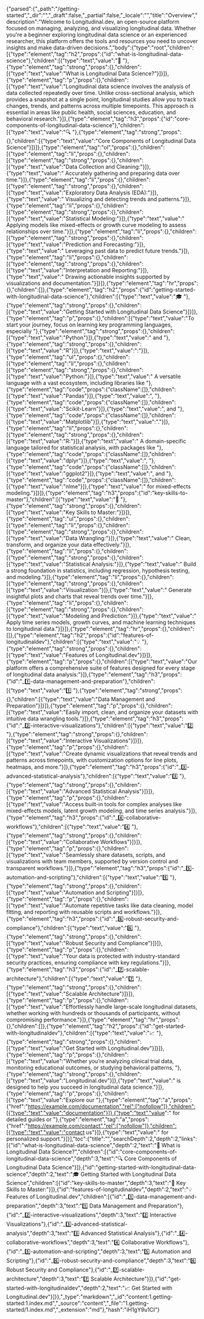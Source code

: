 {"parsed":{"_path":"/getting-started","_dir":"","_draft":false,"_partial":false,"_locale":"","title":"Overview","description":"Welcome to Longitudinal.dev, an open-source platform focused on managing, analyzing, and visualizing longitudinal data. Whether you're a beginner exploring longitudinal data science or an experienced researcher, this platform offers the tools and resources you need to uncover insights and make data-driven decisions.","body":{"type":"root","children":[{"type":"element","tag":"h2","props":{"id":"what-is-longitudinal-data-science"},"children":[{"type":"text","value":"🚀 "},{"type":"element","tag":"strong","props":{},"children":[{"type":"text","value":"What is Longitudinal Data Science?"}]}]},{"type":"element","tag":"p","props":{},"children":[{"type":"text","value":"Longitudinal data science involves the analysis of data collected repeatedly over time. Unlike cross-sectional analysis, which provides a snapshot at a single point, longitudinal studies allow you to track changes, trends, and patterns across multiple timepoints. This approach is essential in areas like public health, social sciences, education, and behavioral research."}]},{"type":"element","tag":"h3","props":{"id":"core-components-of-longitudinal-data-science"},"children":[{"type":"text","value":"🔍 "},{"type":"element","tag":"strong","props":{},"children":[{"type":"text","value":"Core Components of Longitudinal Data Science"}]}]},{"type":"element","tag":"ol","props":{},"children":[{"type":"element","tag":"li","props":{},"children":[{"type":"element","tag":"strong","props":{},"children":[{"type":"text","value":"Data Collection and Cleaning:"}]},{"type":"text","value":" Accurately gathering and preparing data over time."}]},{"type":"element","tag":"li","props":{},"children":[{"type":"element","tag":"strong","props":{},"children":[{"type":"text","value":"Exploratory Data Analysis (EDA):"}]},{"type":"text","value":" Visualizing and detecting trends and patterns."}]},{"type":"element","tag":"li","props":{},"children":[{"type":"element","tag":"strong","props":{},"children":[{"type":"text","value":"Statistical Modeling:"}]},{"type":"text","value":" Applying models like mixed-effects or growth curve modeling to assess relationships over time."}]},{"type":"element","tag":"li","props":{},"children":[{"type":"element","tag":"strong","props":{},"children":[{"type":"text","value":"Prediction and Forecasting:"}]},{"type":"text","value":" Leveraging past data to predict future trends."}]},{"type":"element","tag":"li","props":{},"children":[{"type":"element","tag":"strong","props":{},"children":[{"type":"text","value":"Interpretation and Reporting:"}]},{"type":"text","value":" Drawing actionable insights supported by visualizations and documentation."}]}]},{"type":"element","tag":"hr","props":{},"children":[]},{"type":"element","tag":"h2","props":{"id":"getting-started-with-longitudinal-data-science"},"children":[{"type":"text","value":"🎓 "},{"type":"element","tag":"strong","props":{},"children":[{"type":"text","value":"Getting Started with Longitudinal Data Science"}]}]},{"type":"element","tag":"p","props":{},"children":[{"type":"text","value":"To start your journey, focus on learning key programming languages, especially "},{"type":"element","tag":"strong","props":{},"children":[{"type":"text","value":"Python"}]},{"type":"text","value":" and "},{"type":"element","tag":"strong","props":{},"children":[{"type":"text","value":"R"}]},{"type":"text","value":":"}]},{"type":"element","tag":"ul","props":{},"children":[{"type":"element","tag":"li","props":{},"children":[{"type":"element","tag":"strong","props":{},"children":[{"type":"text","value":"Python:"}]},{"type":"text","value":" A versatile language with a vast ecosystem, including libraries like "},{"type":"element","tag":"code","props":{"className":[]},"children":[{"type":"text","value":"Pandas"}]},{"type":"text","value":", "},{"type":"element","tag":"code","props":{"className":[]},"children":[{"type":"text","value":"Scikit-Learn"}]},{"type":"text","value":", and "},{"type":"element","tag":"code","props":{"className":[]},"children":[{"type":"text","value":"Matplotlib"}]},{"type":"text","value":"."}]},{"type":"element","tag":"li","props":{},"children":[{"type":"element","tag":"strong","props":{},"children":[{"type":"text","value":"R:"}]},{"type":"text","value":" A domain-specific language tailored for statistical analysis, with packages like "},{"type":"element","tag":"code","props":{"className":[]},"children":[{"type":"text","value":"dplyr"}]},{"type":"text","value":", "},{"type":"element","tag":"code","props":{"className":[]},"children":[{"type":"text","value":"ggplot2"}]},{"type":"text","value":", and "},{"type":"element","tag":"code","props":{"className":[]},"children":[{"type":"text","value":"nlme"}]},{"type":"text","value":" for mixed-effects modeling."}]}]},{"type":"element","tag":"h3","props":{"id":"key-skills-to-master"},"children":[{"type":"text","value":"🧠 "},{"type":"element","tag":"strong","props":{},"children":[{"type":"text","value":"Key Skills to Master:"}]}]},{"type":"element","tag":"ul","props":{},"children":[{"type":"element","tag":"li","props":{},"children":[{"type":"element","tag":"strong","props":{},"children":[{"type":"text","value":"Data Wrangling:"}]},{"type":"text","value":" Clean, transform, and organize your data effectively."}]},{"type":"element","tag":"li","props":{},"children":[{"type":"element","tag":"strong","props":{},"children":[{"type":"text","value":"Statistical Analysis:"}]},{"type":"text","value":" Build a strong foundation in statistics, including regression, hypothesis testing, and modeling."}]},{"type":"element","tag":"li","props":{},"children":[{"type":"element","tag":"strong","props":{},"children":[{"type":"text","value":"Visualization:"}]},{"type":"text","value":" Generate insightful plots and charts that reveal trends over time."}]},{"type":"element","tag":"li","props":{},"children":[{"type":"element","tag":"strong","props":{},"children":[{"type":"text","value":"Modeling and Prediction:"}]},{"type":"text","value":" Apply time series models, growth curves, and machine learning techniques to longitudinal data."}]}]},{"type":"element","tag":"hr","props":{},"children":[]},{"type":"element","tag":"h2","props":{"id":"features-of-longitudinaldev"},"children":[{"type":"text","value":"💡 "},{"type":"element","tag":"strong","props":{},"children":[{"type":"text","value":"Features of Longitudinal.dev"}]}]},{"type":"element","tag":"p","props":{},"children":[{"type":"text","value":"Our platform offers a comprehensive suite of features designed for every stage of longitudinal data analysis:"}]},{"type":"element","tag":"h3","props":{"id":"_1️⃣-data-management-and-preparation"},"children":[{"type":"text","value":"1️⃣ "},{"type":"element","tag":"strong","props":{},"children":[{"type":"text","value":"Data Management and Preparation"}]}]},{"type":"element","tag":"p","props":{},"children":[{"type":"text","value":"Easily import, clean, and organize your datasets with intuitive data wrangling tools."}]},{"type":"element","tag":"h3","props":{"id":"_2️⃣-interactive-visualizations"},"children":[{"type":"text","value":"2️⃣ "},{"type":"element","tag":"strong","props":{},"children":[{"type":"text","value":"Interactive Visualizations"}]}]},{"type":"element","tag":"p","props":{},"children":[{"type":"text","value":"Create dynamic visualizations that reveal trends and patterns across timepoints, with customization options for line plots, heatmaps, and more."}]},{"type":"element","tag":"h3","props":{"id":"_3️⃣-advanced-statistical-analysis"},"children":[{"type":"text","value":"3️⃣ "},{"type":"element","tag":"strong","props":{},"children":[{"type":"text","value":"Advanced Statistical Analysis"}]}]},{"type":"element","tag":"p","props":{},"children":[{"type":"text","value":"Access built-in tools for complex analyses like mixed-effects models, latent growth modeling, and time series analysis."}]},{"type":"element","tag":"h3","props":{"id":"_4️⃣-collaborative-workflows"},"children":[{"type":"text","value":"4️⃣ "},{"type":"element","tag":"strong","props":{},"children":[{"type":"text","value":"Collaborative Workflows"}]}]},{"type":"element","tag":"p","props":{},"children":[{"type":"text","value":"Seamlessly share datasets, scripts, and visualizations with team members, supported by version control and transparent workflows."}]},{"type":"element","tag":"h3","props":{"id":"_5️⃣-automation-and-scripting"},"children":[{"type":"text","value":"5️⃣ "},{"type":"element","tag":"strong","props":{},"children":[{"type":"text","value":"Automation and Scripting"}]}]},{"type":"element","tag":"p","props":{},"children":[{"type":"text","value":"Automate repetitive tasks like data cleaning, model fitting, and reporting with reusable scripts and workflows."}]},{"type":"element","tag":"h3","props":{"id":"_6️⃣-robust-security-and-compliance"},"children":[{"type":"text","value":"6️⃣ "},{"type":"element","tag":"strong","props":{},"children":[{"type":"text","value":"Robust Security and Compliance"}]}]},{"type":"element","tag":"p","props":{},"children":[{"type":"text","value":"Your data is protected with industry-standard security practices, ensuring compliance with key regulations."}]},{"type":"element","tag":"h3","props":{"id":"_7️⃣-scalable-architecture"},"children":[{"type":"text","value":"7️⃣ "},{"type":"element","tag":"strong","props":{},"children":[{"type":"text","value":"Scalable Architecture"}]}]},{"type":"element","tag":"p","props":{},"children":[{"type":"text","value":"Effortlessly handle large-scale longitudinal datasets, whether working with hundreds or thousands of participants, without compromising performance."}]},{"type":"element","tag":"hr","props":{},"children":[]},{"type":"element","tag":"h2","props":{"id":"get-started-with-longitudinaldev"},"children":[{"type":"text","value":"📈 "},{"type":"element","tag":"strong","props":{},"children":[{"type":"text","value":"Get Started with Longitudinal.dev"}]}]},{"type":"element","tag":"p","props":{},"children":[{"type":"text","value":"Whether you’re analyzing clinical trial data, monitoring educational outcomes, or studying behavioral patterns, "},{"type":"element","tag":"strong","props":{},"children":[{"type":"text","value":"Longitudinal.dev"}]},{"type":"text","value":" is designed to help you succeed in longitudinal data science."}]},{"type":"element","tag":"p","props":{},"children":[{"type":"text","value":"Explore our "},{"type":"element","tag":"a","props":{"href":"https://example.com/documentation","rel":["nofollow"]},"children":[{"type":"text","value":"documentation"}]},{"type":"text","value":" for detailed guides or "},{"type":"element","tag":"a","props":{"href":"https://example.com/contact","rel":["nofollow"]},"children":[{"type":"text","value":"contact us"}]},{"type":"text","value":" for personalized support."}]}],"toc":{"title":"","searchDepth":2,"depth":2,"links":[{"id":"what-is-longitudinal-data-science","depth":2,"text":"🚀 What is Longitudinal Data Science?","children":[{"id":"core-components-of-longitudinal-data-science","depth":3,"text":"🔍 Core Components of Longitudinal Data Science"}]},{"id":"getting-started-with-longitudinal-data-science","depth":2,"text":"🎓 Getting Started with Longitudinal Data Science","children":[{"id":"key-skills-to-master","depth":3,"text":"🧠 Key Skills to Master:"}]},{"id":"features-of-longitudinaldev","depth":2,"text":"💡 Features of Longitudinal.dev","children":[{"id":"_1️⃣-data-management-and-preparation","depth":3,"text":"1️⃣ Data Management and Preparation"},{"id":"_2️⃣-interactive-visualizations","depth":3,"text":"2️⃣ Interactive Visualizations"},{"id":"_3️⃣-advanced-statistical-analysis","depth":3,"text":"3️⃣ Advanced Statistical Analysis"},{"id":"_4️⃣-collaborative-workflows","depth":3,"text":"4️⃣ Collaborative Workflows"},{"id":"_5️⃣-automation-and-scripting","depth":3,"text":"5️⃣ Automation and Scripting"},{"id":"_6️⃣-robust-security-and-compliance","depth":3,"text":"6️⃣ Robust Security and Compliance"},{"id":"_7️⃣-scalable-architecture","depth":3,"text":"7️⃣ Scalable Architecture"}]},{"id":"get-started-with-longitudinaldev","depth":2,"text":"📈 Get Started with Longitudinal.dev"}]}},"_type":"markdown","_id":"content:1.getting-started:1.index.md","_source":"content","_file":"1.getting-started/1.index.md","_extension":"md"},"hash":"iH1gY9u1CI"}